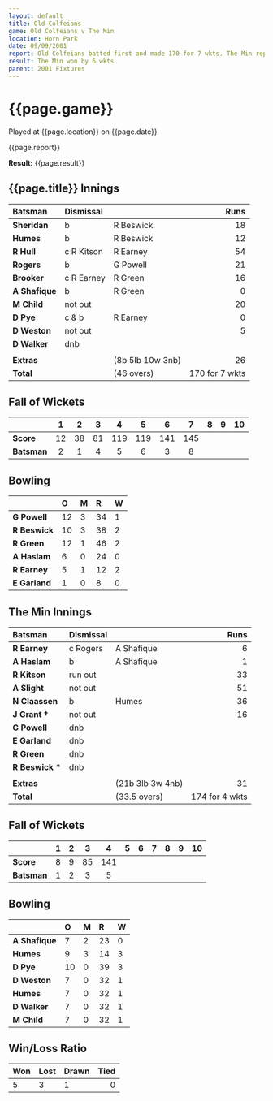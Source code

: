 ```yaml
---
layout: default
title: Old Colfeians
game: Old Colfeians v The Min
location: Horn Park
date: 09/09/2001
report: Old Colfeians batted first and made 170 for 7 wkts. The Min replied with 174 for 4 wkts
result: The Min won by 6 wkts
parent: 2001 Fixtures
---
```


# {{page.game}}

Played at {{page.location}} on {{page.date}}

{{page.report}}

**Result:** {{page.result}}

## {{page.title}} Innings

| Batsman | Dismissal |  | Runs |
|:---|:---|---|---:|
| **Sheridan** | b | R Beswick | 18 |
| **Humes** | b | R Beswick | 12 |
| **R Hull** | c R Kitson | R Earney | 54 |
| **Rogers** | b | G Powell | 21 |
| **Brooker** | c R Earney | R Green | 16 |
| **A Shafique** | b | R Green | 0 |
| **M Child** | not out |  | 20 |
| **D Pye** | c & b | R Earney | 0 |
| **D Weston** | not out |  | 5 |
| **D Walker** | dnb |  |  |
|  |  |  |  |
| **Extras** | | (8b 5lb 10w 3nb) | 26 |
| **Total** | | (46 overs) | 170 for 7 wkts |

## Fall of Wickets

| | 1 | 2 | 3 | 4 | 5 | 6 | 7 | 8 | 9 | 10 |
|---|:---:|:---:|:---:|:---:|:---:|:---:|:---:|:---:|:---:|:---:|
| **Score** | 12 | 38 | 81 | 119 | 119 | 141 | 145 |  |  |  |
| **Batsman** | 2 | 1 | 4 | 5 | 6 | 3 | 8 |  |  |  |

## Bowling

| | O | M | R | W |
|---|:---|:---|:---|:---|
| **G Powell** | 12 | 3 | 34 | 1 |
| **R Beswick** | 10 | 3 | 38 | 2 |
| **R Green** | 12 | 1 | 46 | 2 |
| **A Haslam** | 6 | 0 | 24 | 0 |
| **R Earney** | 5 | 1 | 12 | 2 |
| **E Garland** | 1 | 0 | 8 | 0 |


## The Min Innings

| Batsman | Dismissal |  | Runs |
|:---|:---|---|---:|
| **R Earney** | c Rogers | A Shafique | 6 |
| **A Haslam** | b | A Shafique | 1 |
| **R Kitson** | run out |  | 33 |
| **A Slight** | not out |  | 51 |
| **N Claassen** | b | Humes | 36 |
| **J Grant &#8224;** | not out |  | 16 |
| **G Powell** | dnb |  |  |
| **E Garland** | dnb |  |  |
| **R Green** | dnb |  |  |
| **R Beswick &#42;** | dnb |  |  |
|  |  |  |  |
| **Extras** | | (21b 3lb 3w 4nb) | 31 |
| **Total** | | (33.5 overs) | 174 for 4 wkts |

## Fall of Wickets

| | 1 | 2 | 3 | 4 | 5 | 6 | 7 | 8 | 9 | 10 |
|---|:---:|:---:|:---:|:---:|:---:|:---:|:---:|:---:|:---:|:---:|
| **Score** | 8 | 9 | 85 | 141 |  |  |  |  |  |  |
| **Batsman** | 1 | 2 | 3 | 5 |  |  |  |  |  |  |

## Bowling

| | O | M | R | W |
|---|:---|:---|:---|:---|
| **A Shafique** | 7 | 2 | 23 | 0 |
| **Humes** | 9 | 3 | 14 | 3 |
| **D Pye** | 10 | 0 | 39 | 3 |
| **D Weston** | 7 | 0 | 32 | 1 |
| **Humes** | 7 | 0 | 32 | 1 |
| **D Walker** | 7 | 0 | 32 | 1 |
| **M Child** | 7 | 0 | 32 | 1 |

## Win/Loss Ratio

| Won | Lost | Drawn | Tied |
|:---|:---|:---|---:|
| 5 | 3 | 1 | 0 |